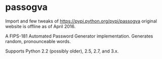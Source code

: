 # passogva

Import and few tweaks of https://pypi.python.org/pypi/passogva
original website is offline as of April 2016.

A FIPS-181 Automated Password Generator implementation. Generates random,
pronounceable words.

Supports Python 2.2 (possibly older), 2.5, 2.7, and 3.x.
